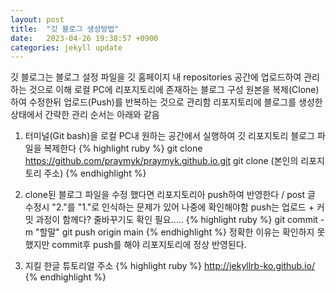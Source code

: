 ```yaml
---
layout: post
title:  "깃 블로그 생성방법"
date:   2023-04-26 19:38:57 +0900
categories: jekyll update
---
```

깃 블로그는 블로그 설정 파일을 깃 홈페이지 내 repositories 공간에 업로드하여 관리하는 것으로 이해
로컬 PC에 리포지토리에 존재하는 블로그 구성 원본을 복제(Clone) 하여 수정한뒤 업로드(Push)를 반복하는 것으로 관리함
리포지토리에 블로그를 생성한 상태에서 간략한 관리 순서는 아래와 같음

1. 터미널(Git bash)을 로컬 PC내 원하는 공간에서 실행하여 깃 리포지토리 블로그 파일을 복제한다
{% highlight ruby %}
git clone https://github.com/praymyk/praymyk.github.io.git
git clone (본인의 리포지토리 주소)
{% endhighlight %}

2. clone된 블로그 파일을 수정 했다면 리포지토리아 push하여 반영한다  / post 글 수정시 "2."를 "1."로 인식하는 문제가 있어 나중에 확인해야함
   push는 업로드 + 커밋 과정이 함께다? 줄바꾸기도 확인 필요.....
{% highlight ruby %}
git commit -m "할말"
git push origin main
{% endhighlight %}
정확한 이유는 확인하지 못했지만 commit후 push를 해야 리포지토리에 정상 반영된다.

3. 지킬 한글 튜토리얼 주소
{% highlight ruby %}
http://jekyllrb-ko.github.io/
{% endhighlight %}
 

[jekyll-docs]: https://jekyllrb.com/docs/home
[jekyll-gh]:   https://github.com/jekyll/jekyll
[jekyll-talk]: https://talk.jekyllrb.com/
